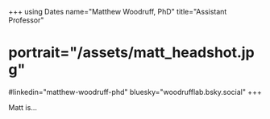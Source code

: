 +++
using Dates
name="Matthew Woodruff, PhD"
title="Assistant Professor"
# portrait="/assets/matt_headshot.jpg"
#linkedin="matthew-woodruff-phd"
bluesky="woodrufflab.bsky.social"
+++

Matt is...
